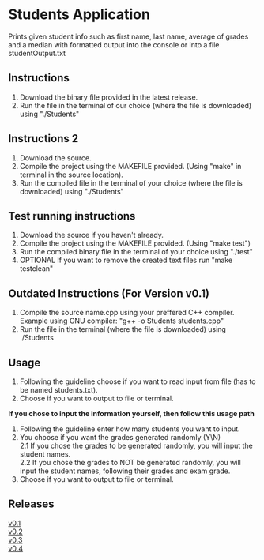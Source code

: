 # Students Application 
Prints given student info such as first name, last name, average of grades and a median with formatted output into the console or into a file studentOutput.txt

## Instructions

1. Download the binary file provided in the latest release.
2. Run the file in the terminal of our choice  (where the file is downloaded) using "./Students"

## Instructions 2

1. Download the source.
2. Compile the project using the MAKEFILE provided. (Using "make" in terminal in the source location).
3. Run the compiled file in the terminal of your choice (where the file is downloaded) using "./Students"

## Test running instructions

1. Download the source if you haven't already.
2. Compile the project using the MAKEFILE provided. (Using "make test")
3. Run the compiled binary file in the terminal of your choice using "./test"
4. OPTIONAL If you want to remove the created text files run "make testclean"

## Outdated Instructions (For Version v0.1)

1. Compile the source name.cpp using your preffered C++ compiler. Example using GNU compiler: "g++ -o Students students.cpp"
2. Run the file in the terminal (where the file is downloaded) using ./Students
  
## Usage
1. Following the guideline choose if you want to read input from file (has to be named students.txt).
2. Choose if you want to output to file or terminal.

<b>If you chose to input the information yourself, then follow this usage path</b>
1. Following the guideline enter how many students you want to input.
2. You choose if you want the grades generated randomly (Y\N)
<br />2.1 If you chose the grades to be generated randomly, you will input the student names.
<br />2.2 If you chose the grades to NOT be generated randomly, you will input the student names, following their grades and exam grade.
3. Choose if you want to output to file or terminal.


## Releases
 [v0.1](https://github.com/NeonRice/students/releases/tag/v0.1) 
 <br />[v0.2](https://github.com/NeonRice/students/releases/tag/v0.2)
 <br />[v0.3](https://github.com/NeonRice/students/releases/tag/v0.3)
 <br />[v0.4](https://github.com/NeonRice/students/releases/tag/v0.4)

  
